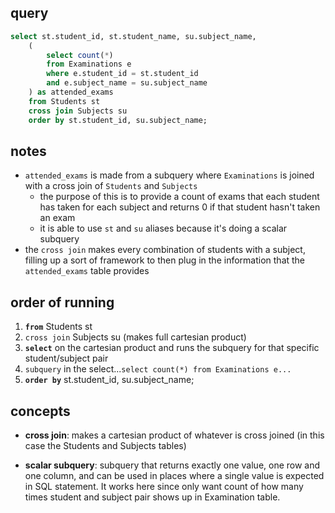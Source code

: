 ## query 

```sql 
select st.student_id, st.student_name, su.subject_name, 
    (
        select count(*)
        from Examinations e
        where e.student_id = st.student_id
        and e.subject_name = su.subject_name
    ) as attended_exams 
    from Students st 
    cross join Subjects su
    order by st.student_id, su.subject_name;
```

## notes

- `attended_exams` is made from a subquery where `Examinations` is joined with a cross join of `Students` and `Subjects`
    - the purpose of this is to provide a count of exams that each student has taken for each subject and returns 0 if that
      student hasn't taken an exam
    - it is able to use `st` and `su` aliases because it's doing a scalar subquery
- the `cross join` makes every combination of students with a subject, filling up a sort of framework to then plug in the
  information that the `attended_exams` table provides

## order of running 
1. **`from`** Students st
2. `cross join` Subjects su (makes full cartesian product)
3. **`select`** on the cartesian product and runs the subquery for that specific student/subject pair
4. `subquery` in the select...`select count(*) from Examinations e...`
5. **`order by`** st.student_id, su.subject_name;

## concepts 
- **cross join**: makes a cartesian product of whatever is cross joined (in this case the Students and Subjects tables)

- **scalar subquery**: subquery that returns exactly one value, one row and one column, and can be used in places where a single value is expected in SQL statement. It works here since only want count of how many times student and subject pair shows up in Examination table. 
